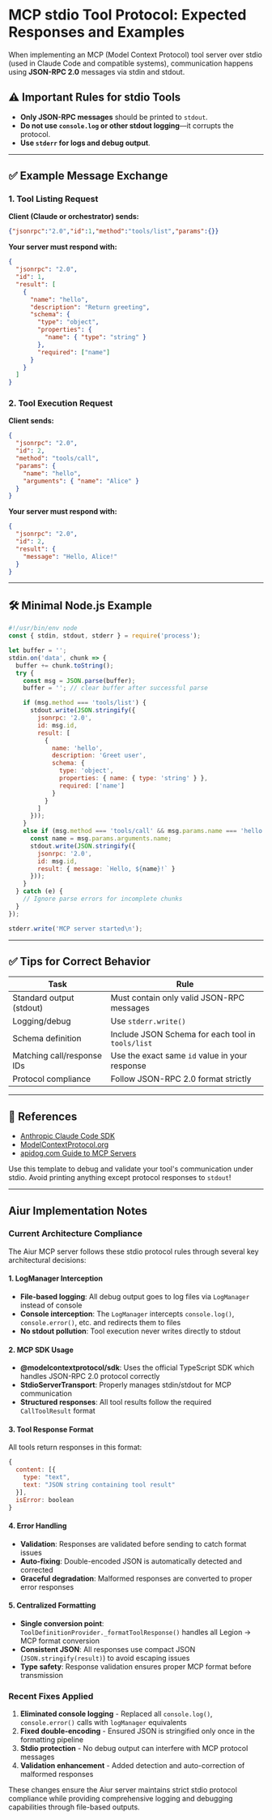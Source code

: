 # MCP stdio Tool Protocol: Expected Responses and Examples

When implementing an MCP (Model Context Protocol) tool server over stdio (used in Claude Code and compatible systems), communication happens using **JSON-RPC 2.0** messages via stdin and stdout.

## ⚠️ Important Rules for stdio Tools

* **Only JSON-RPC messages** should be printed to `stdout`.
* **Do not use `console.log` or other stdout logging**—it corrupts the protocol.
* **Use `stderr` for logs and debug output**.

---

## ✅ Example Message Exchange

### 1. Tool Listing Request

**Client (Claude or orchestrator) sends:**

```json
{"jsonrpc":"2.0","id":1,"method":"tools/list","params":{}}
```

**Your server must respond with:**

```json
{
  "jsonrpc": "2.0",
  "id": 1,
  "result": [
    {
      "name": "hello",
      "description": "Return greeting",
      "schema": {
        "type": "object",
        "properties": {
          "name": { "type": "string" }
        },
        "required": ["name"]
      }
    }
  ]
}
```

### 2. Tool Execution Request

**Client sends:**

```json
{
  "jsonrpc": "2.0",
  "id": 2,
  "method": "tools/call",
  "params": {
    "name": "hello",
    "arguments": { "name": "Alice" }
  }
}
```

**Your server must respond with:**

```json
{
  "jsonrpc": "2.0",
  "id": 2,
  "result": {
    "message": "Hello, Alice!"
  }
}
```

---

## 🛠 Minimal Node.js Example

```js
#!/usr/bin/env node
const { stdin, stdout, stderr } = require('process');

let buffer = '';
stdin.on('data', chunk => {
  buffer += chunk.toString();
  try {
    const msg = JSON.parse(buffer);
    buffer = ''; // clear buffer after successful parse

    if (msg.method === 'tools/list') {
      stdout.write(JSON.stringify({
        jsonrpc: '2.0',
        id: msg.id,
        result: [
          {
            name: 'hello',
            description: 'Greet user',
            schema: {
              type: 'object',
              properties: { name: { type: 'string' } },
              required: ['name']
            }
          }
        ]
      }));
    }
    else if (msg.method === 'tools/call' && msg.params.name === 'hello') {
      const name = msg.params.arguments.name;
      stdout.write(JSON.stringify({
        jsonrpc: '2.0',
        id: msg.id,
        result: { message: `Hello, ${name}!` }
      }));
    }
  } catch (e) {
    // Ignore parse errors for incomplete chunks
  }
});

stderr.write('MCP server started\n');
```

---

## ✅ Tips for Correct Behavior

| Task                       | Rule                                              |
| -------------------------- | ------------------------------------------------- |
| Standard output (stdout)   | Must contain only valid JSON-RPC messages         |
| Logging/debug              | Use `stderr.write()`                              |
| Schema definition          | Include JSON Schema for each tool in `tools/list` |
| Matching call/response IDs | Use the exact same `id` value in your response    |
| Protocol compliance        | Follow JSON-RPC 2.0 format strictly               |

---

## 🔗 References

* [Anthropic Claude Code SDK](https://docs.anthropic.com/en/docs/claude-code/sdk)
* [ModelContextProtocol.org](https://modelcontextprotocol.org/)
* [apidog.com Guide to MCP Servers](https://apidog.com/blog/how-to-quickly-build-a-mcp-server-for-claude-code/)

Use this template to debug and validate your tool's communication under stdio. Avoid printing anything except protocol responses to `stdout`!

---

## Aiur Implementation Notes

### Current Architecture Compliance

The Aiur MCP server follows these stdio protocol rules through several key architectural decisions:

#### 1. LogManager Interception
- **File-based logging**: All debug output goes to log files via `LogManager` instead of console
- **Console interception**: The `LogManager` intercepts `console.log()`, `console.error()`, etc. and redirects them to files
- **No stdout pollution**: Tool execution never writes directly to stdout

#### 2. MCP SDK Usage
- **@modelcontextprotocol/sdk**: Uses the official TypeScript SDK which handles JSON-RPC 2.0 protocol correctly
- **StdioServerTransport**: Properly manages stdin/stdout for MCP communication
- **Structured responses**: All tool results follow the required `CallToolResult` format

#### 3. Tool Response Format
All tools return responses in this format:
```javascript
{
  content: [{
    type: "text",
    text: "JSON string containing tool result"
  }],
  isError: boolean
}
```

#### 4. Error Handling
- **Validation**: Responses are validated before sending to catch format issues
- **Auto-fixing**: Double-encoded JSON is automatically detected and corrected
- **Graceful degradation**: Malformed responses are converted to proper error responses

#### 5. Centralized Formatting
- **Single conversion point**: `ToolDefinitionProvider._formatToolResponse()` handles all Legion → MCP format conversion
- **Consistent JSON**: All responses use compact JSON (`JSON.stringify(result)`) to avoid escaping issues
- **Type safety**: Response validation ensures proper MCP format before transmission

### Recent Fixes Applied

1. **Eliminated console logging** - Replaced all `console.log()`, `console.error()` calls with `logManager` equivalents
2. **Fixed double-encoding** - Ensured JSON is stringified only once in the formatting pipeline  
3. **Stdio protection** - No debug output can interfere with MCP protocol messages
4. **Validation enhancement** - Added detection and auto-correction of malformed responses

These changes ensure the Aiur server maintains strict stdio protocol compliance while providing comprehensive logging and debugging capabilities through file-based outputs.
